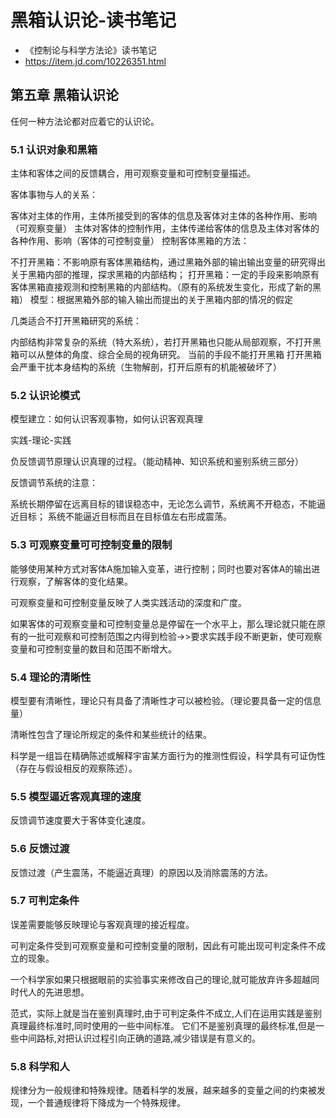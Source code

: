 # 黑箱认识论-读书笔记

- 《控制论与科学方法论》读书笔记
- https://item.jd.com/10226351.html


## 第五章 黑箱认识论

任何一种方法论都对应着它的认识论。

### 5.1 认识对象和黑箱



主体和客体之间的反馈耦合，用可观察变量和可控制变量描述。

客体事物与人的关系：

客体对主体的作用，主体所接受到的客体的信息及客体对主体的各种作用、影响（可观察变量）
主体对客体的控制作用，主体传递给客体的信息及主体对客体的各种作用、影响（客体的可控制变量）
控制客体黑箱的方法：

不打开黑箱：不影响原有客体黑箱结构，通过黑箱外部的输出输出变量的研究得出关于黑箱内部的推理，探求黑箱的内部结构；
打开黑箱：一定的手段来影响原有客体黑箱直接观测和控制黑箱的内部结构。（原有的系统发生变化，形成了新的黑箱）
模型：根据黑箱外部的输入输出而提出的关于黑箱内部的情况的假定

几类适合不打开黑箱研究的系统：

内部结构非常复杂的系统（特大系统），若打开黑箱也只能从局部观察，不打开黑箱可以从整体的角度、综合全局的视角研究。
当前的手段不能打开黑箱
打开黑箱会严重干扰本身结构的系统（生物解剖，打开后原有的机能被破坏了）


### 5.2 认识论模式

模型建立：如何认识客观事物，如何认识客观真理

实践-理论-实践



负反馈调节原理认识真理的过程。（能动精神、知识系统和鉴别系统三部分）

反馈调节系统的注意：

系统长期停留在远离目标的错误稳态中，无论怎么调节，系统离不开稳态，不能逼近目标；
系统不能逼近目标而且在目标值左右形成震荡。

### 5.3 可观察变量可可控制变量的限制

能够使用某种方式对客体A施加输入变革，进行控制；同时也要对客体A的输出进行观察，了解客体的变化结果。

可观察变量和可控制变量反映了人类实践活动的深度和广度。

如果客体的可观察变量和可控制变量总是停留在一个水平上，那么理论就只能在原有的一批可观察和可控制范围之内得到检验->>要求实践手段不断更新，使可观察变量和可控制变量的数目和范围不断增大。

### 5.4 理论的清晰性

模型要有清晰性，理论只有具备了清晰性才可以被检验。（理论要具备一定的信息量）

清晰性包含了理论所规定的条件和某些统计的结果。

科学是一组旨在精确陈述或解释宇宙某方面行为的推测性假设，科学具有可证伪性（存在与假设相反的观察陈述）。

### 5.5 模型逼近客观真理的速度

反馈调节速度要大于客体变化速度。

### 5.6 反馈过渡

反馈过渡（产生震荡，不能逼近真理）的原因以及消除震荡的方法。

### 5.7 可判定条件

误差需要能够反映理论与客观真理的接近程度。

可判定条件受到可观察变量和可控制变量的限制，因此有可能出现可判定条件不成立的现象。

一个科学家如果只根据眼前的实验事实来修改自己的理论,就可能放弃许多超越同时代人的先进思想。

范式，实际上就是当在鉴别真理时,由于可判定条件不成立,人们在运用实践是鉴别真理最终标准时,同时使用的一些中间标准。
它们不是鉴别真理的最终标准,但是一些中间路标,对把认识过程引向正确的道路,减少错误是有意义的。

### 5.8 科学和人

规律分为一般规律和特殊规律。随着科学的发展，越来越多的变量之间的约束被发现，一个普通规律将下降成为一个特殊规律。
